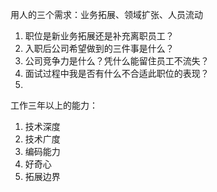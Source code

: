 
用人的三个需求：业务拓展、领域扩张、人员流动
1. 职位是新业务拓展还是补充离职员工？
2. 入职后公司希望做到的三件事是什么？
3. 公司竞争力是什么？凭什么能留住员工不流失？
4. 面试过程中我是否有什么不合适此职位的表现？
5. 

工作三年以上的能力：
1. 技术深度
2. 技术广度
3. 编码能力
4. 好奇心
5. 拓展边界